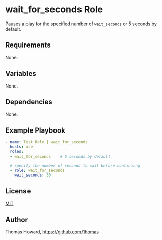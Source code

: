 # wait_for_seconds Role

Pauses a play for the specified number of `wait_seconds` or 5 seconds by default.

## Requirements

None.

## Variables

None.

## Dependencies

None.

## Example Playbook

```yaml
- name: Test Role | wait_for_seconds
  hosts: ise
  roles:
  - wait_for_seconds    # 5 seconds by default

  # specify the number of seconds to wait before continuing
  - role: wait_for_seconds
    wait_seconds: 30

```

## License

[MIT](https://mit-license.org/)

## Author

Thomas Howard, <https://github.com/1homas>
